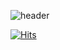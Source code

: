 ![header](https://capsule-render.vercel.app/api?type=waving&color=auto&height=280&section=header&text=Wellcome👋&desc=I'm%20Junhyeok%20&fontSize=60)

 [![Hits](https://hits.sh/github.com/JunhyeokParkOfficial.svg?view=today-total)](https://hits.sh/github.com/JunhyeokParkOfficial/)                 
<!--
**JunhyeokParkOfficial/JunhyeokParkOfficial** is a ✨ _special_ ✨ repository because its `README.md` (this file) appears on your GitHub profile.

Here are some ideas to get you started:

- 🔭 I’m currently working on ...
- 🌱 I’m currently learning ...
- 👯 I’m looking to collaborate on ...
- 🤔 I’m looking for help with ...
- 💬 Ask me about ...
- 📫 How to reach me: ...
- 😄 Pronouns: ...
- ⚡ Fun fact: ...
-->
